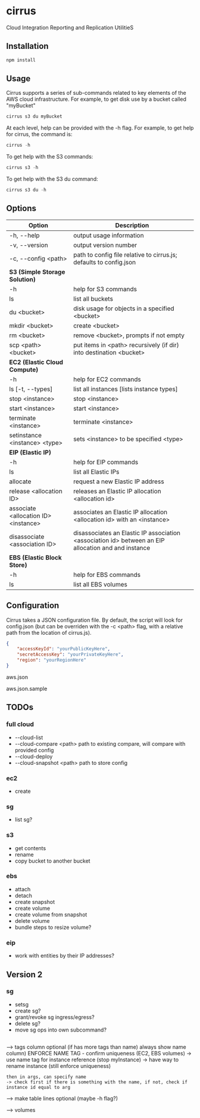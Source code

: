 # cirrus
Cloud Integration Reporting and Replication UtilitieS

## Installation
```javascript
npm install
```

## Usage
Cirrus supports a series of sub-commands related to key elements of the AWS cloud infrastructure.
For example, to get disk use by a bucket called "myBucket"

```javascript
cirrus s3 du myBucket
```

At each level, help can be provided with the -h flag. For example, to get help for cirrus, the command is:

```javascript
cirrus -h
```

To get help with the S3 commands:

```javascript
cirrus s3 -h
```

To get help with the S3 du command:

```javascript
cirrus s3 du -h
```


## Options
| Option             | Description                                              |
|--------------------|----------------------------------------------------------|
| -h, --help | output usage information |
| -v, --version | output version number |
| -c, --config &lt;path&gt; | path to config file relative to cirrus.js; defaults to config.json |
|   **S3 (Simple Storage Solution)**                              ||
| -h | help for S3 commands |
| ls | list all buckets |
| du &lt;bucket&gt; | disk usage for objects in a specified &lt;bucket&gt; |
| mkdir &lt;bucket&gt; | create &lt;bucket&gt; |
| rm &lt;bucket&gt; | remove &lt;bucket&gt;, prompts if not empty |
| scp &lt;path&gt; &lt;bucket&gt; | put items in &lt;path&gt; recursively (if dir) into destination &lt;bucket&gt; |
|   **EC2 (Elastic Cloud Compute)**                              ||
| -h | help for EC2 commands |
| ls &#91;-t, --types&#93; | list all instances &#91;lists instance types&#93; |
| stop &lt;instance&gt; | stop &lt;instance&gt; |
| start &lt;instance&gt; | start &lt;instance&gt; |
| terminate &lt;instance&gt; | terminate &lt;instance&gt; |
| setinstance &lt;instance&gt; &lt;type&gt; | sets &lt;instance&gt; to be specified &lt;type&gt; |
|   **EIP (Elastic IP)**                              ||
| -h | help for EIP commands |
| ls | list all Elastic IPs |
| allocate | request a new Elastic IP address |
| release &lt;allocation ID&gt; | releases an Elastic IP allocation &lt;allocation id&gt; |
| associate &lt;allocation ID&gt; &lt;instance&gt; | associates an Elastic IP allocation &lt;allocation id&gt; with an &lt;instance&gt; |
| disassociate &lt;association ID&gt; | disassociates an Elastic IP association &lt;association id&gt; between an EIP allocation and and instance |
|   **EBS (Elastic Block Store)**                              ||
| -h | help for EBS commands |
| ls | list all EBS volumes |

## Configuration
Cirrus takes a JSON configuration file. By default, the script will look for config.json (but can be overriden with the -c &lt;path&gt; flag, with a relative path from the location of cirrus.js).

```json
{
    "accessKeyId": "yourPublicKeyHere",
    "secretAccessKey": "yourPrivateKeyHere",
    "region": "yourRegionHere"
}
```

aws.json

aws.json.sample

## TODOs
### full cloud
- --cloud-list
- --cloud-compare &lt;path&gt; path to existing compare, will compare with provided config
- --cloud-deploy
- --cloud-snapshot &lt;path&gt; path to store config

### ec2
- create

### sg
- list sg?

### s3
- get contents
- rename
- copy bucket to another bucket

### ebs
- attach
- detach
- create snapshot
- create volume
- create volume from snapshot
- delete volume
- bundle steps to resize volume?

### eip
- work with entities by their IP addresses?

## Version 2
### sg
- setsg
- create sg?
- grant/revoke sg ingress/egress?
- delete sg?
- move sg ops into own subcommand?



##
--> tags column optional (if has more tags than name) always show name column)
ENFORCE NAME TAG - confirm uniqueness (EC2, EBS volumes)
	-> use name tag for instance reference (stop myInstance)
	-> have way to rename instance (still enforce uniqueness)

	then in args, can specify name
	-> check first if there is something with the name, if not, check if instance id equal to arg

--> make table lines optional (maybe -h flag?)

--> volumes